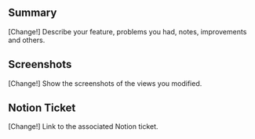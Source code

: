 ## Summary

[Change!] Describe your feature, problems you had, notes, improvements and others.

## Screenshots

[Change!] Show the screenshots of the views you modified.

## Notion Ticket

[Change!] Link to the associated Notion ticket.
